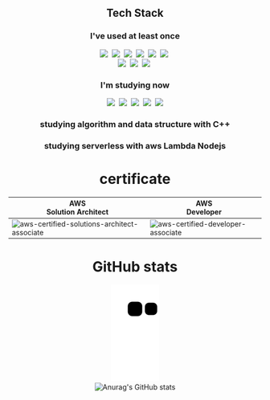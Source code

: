 <h2 align="center">Tech Stack</h2>
<h3 align="center">I've used at least once</h3>
<p align="center">
<img src="https://img.shields.io/badge/Java-orange?style=flat-square&logo=Java&logoColor=white"/></a>&nbsp
<img src="https://img.shields.io/badge/springboot-green?style=flat-square&logo=springboot&logoColor=white"/></a>&nbsp
<img src="https://img.shields.io/badge/MySQL-skyblue?style=flat-square&logo=MySQL&logoColor=white"/></a>&nbsp
<img src="https://img.shields.io/badge/springboot-6DB33F?style=flat-square&logo=springboot&logoColor=white"/></a>&nbsp
<img src="https://img.shields.io/badge/Go-00ADD8?style=flat-square&logo=Go&logoColor=white"/></a>&nbsp
<img src="https://img.shields.io/badge/vue-FC08D?style=flat-square&logo=vuedotjs&logoColor=white"/></a>&nbsp
<br/>
<img src="https://img.shields.io/badge/MySQL-4479A1?style=flat-square&logo=MySQL&logoColor=white"/></a>&nbsp
<img src="https://img.shields.io/badge/mongodb-47A248?style=flat-square&logo=mongodb&logoColor=white"/></a>&nbsp
<img src="https://img.shields.io/badge/postgresql-4169E1?style=flat-square&logo=postgresql&logoColor=white"/></a>&nbsp



</p>
<h3 align="center">I'm studying now</h3>
<p align="center">
<img src="https://img.shields.io/badge/JavaScript-yellow?style=flat-square&logo=JavaScript&logoColor=white"/></a>&nbsp
<img src="https://img.shields.io/badge/JavaScript-F7DF1E?style=flat-square&logo=JavaScript&logoColor=white"/></a>&nbsp
<img src="https://img.shields.io/badge/JavaScript-339933?style=flat-square&logo=nodedotjs&logoColor=white"/></a>&nbsp
<img src="https://img.shields.io/badge/C++-00599C?style=flat-square&logo=cplusplus&logoColor=white"/></a>&nbsp
<img src="https://img.shields.io/badge/AWS-333333?style=flat-square&logo=amazonaws&logoColor=white"/></a>
</p>

<h3 align="center">studying algorithm and data structure with C++</h3>
<h3 align="center">studying serverless with aws Lambda Nodejs</h3>

<div align="center">
<h1>certificate</h1>

|AWS <br/>Solution Architect|AWS <br/>Developer|
|------|---|
|![aws-certified-solutions-architect-associate](https://user-images.githubusercontent.com/91775368/219571477-4647eb98-cae0-4e15-8458-3ebb268c01fe.png)|![aws-certified-developer-associate](https://user-images.githubusercontent.com/91775368/219571487-f39e86cd-0b89-4dca-8ffe-52e0ff9d8818.png)|


</div>

<div align="center">
<h1>GitHub stats</h1>

![snake gif](https://github.com/Lsapee/Lsapee/blob/output/github-contribution-grid-snake.svg)
<br/>
![Anurag's GitHub stats](https://github-readme-stats.vercel.app/api?username=LSapee&show_icons=true&theme=radical)

</div>
<!--
**LSapee/LSapee** is a ✨ _special_ ✨ repository because its `README.md` (this file) appears on your GitHub profile.

Here are some ideas to get you starte

- 🔭 I’m currently working on ...
- 🌱 I’m currently learning ...
- 👯 I’m looking to collaborate on ...
- 🤔 I’m looking for help with ...
- 💬 Ask me about ...
- 📫 How to reach me: ...
- 😄 Pronouns: ...
- ⚡ Fun fact: ...
-->
